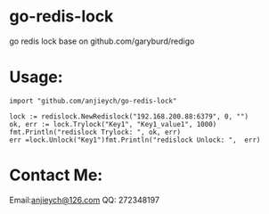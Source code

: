# go-redis-lock
go redis lock base on github.com/garyburd/redigo

# Usage:
```
import "github.com/anjieych/go-redis-lock"

lock := redislock.NewRedislock("192.168.200.88:6379", 0, "")
ok, err := lock.Trylock("Key1", "Key1_value1", 1000)
fmt.Println("redislock Trylock: ", ok, err)
err =lock.Unlock("Key1")fmt.Println("redislock Unlock: ",  err)
```

# Contact Me:
Email:anjieych@126.com
QQ:   272348197
